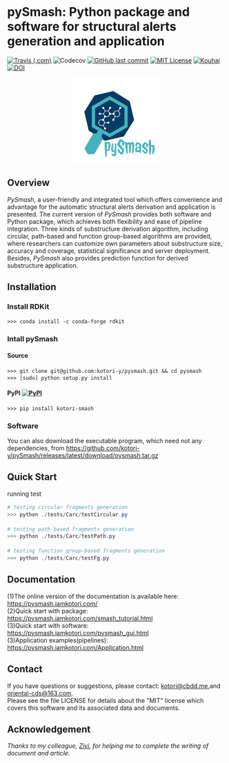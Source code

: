 # pySmash: Python package and software for structural alerts generation and application

[![Travis (.com)](https://www.travis-ci.com/kotori-y/pySmash.svg?branch=master)](https://www.travis-ci.com/github/kotori-y/pySmash) ![Codecov](https://img.shields.io/codecov/c/github/kotori-y/pySmash) [![GitHub last commit](https://img.shields.io/github/last-commit/kotori-y/pySmash)](https://github.com/kotori-y/pySmash/commits/master) [![MIT License](https://img.shields.io/badge/license-MIT-black)](https://anaconda.org/kotori_y/scopy) [![Kouhai](https://img.shields.io/badge/contributor-Ziyi-%23B3D0BE)](https://github.com/Yangziyi1997) [![DOI](https://img.shields.io/badge/doi-Briefings%20in%20Bioinformatics-informational)](https://doi.org/10.1093/bib/bbab017)

<div align=center>
    <img src='tutorial/image/pysmash.png' width='200'>
</div>

## Overview

*PySmash*, a user-friendly and integrated tool which offers convenience and advantage for the automatic structural alerts derivation and application is presented. The current version of *PySmash* provides both software and Python package, which achieves both flexibility and ease of pipeline integration. Three kinds of substructure derivation algorithm, including circular, path-based and function group-based algorithms are provided, where researchers can customize own parameters about substructure size, accuracy and coverage, statistical significance and server deployment. Besides, *PySmash* also provides prediction function for derived substructure application. 

## Installation

### Install RDKit

```
>>> conda install -c conda-forge rdkit
```

### Intall pySmash

#### Source

```
>>> git clone git@github.com:kotori-y/pysmash.git && cd pysmash
>>> [sudo] python setup.py install
```

#### PyPI [![PyPI](https://img.shields.io/pypi/v/kotori-smash?style=flat-square)](https://pypi.org/project/kotori-smash/)

```shell
>>> pip install kotori-smash
```

### Software

You can also download the executable program, which need not any dependencies, from https://github.com/kotori-y/pySmash/releases/latest/download/pysmash.tar.gz

## Quick Start

running test

```powershell
# testing circular fragments generation
>>> python ./tests/Carc/testCircular.py

# testing path-based fragments generation
>>> python ./tests/Carc/testPath.py

# testing function group-based fragments generation
>>> python ./tests/Carc/testFg.py
```

## Documentation

(1)The online version of the documentation is available here: https://pysmash.iamkotori.com/<br>(2)Quick start with package: https://pysmash.iamkotori.com/smash_tutorial.html<br>(3)Quick start with software: https://pysmash.iamkotori.com/pysmash_gui.html<br>(3)Application examples(pipelines): https://pysmash.iamkotori.com/Application.html

## Contact

If you have questions or suggestions, please contact: kotori@cbdd.me,and oriental-cds@163.com.<br>Please see the file LICENSE for details about the "MIT" license which covers this software and its associated data and documents.

## Acknowledgement

*Thanks to my colleague, [Ziyi](https://github.com/Yangziyi1997), for helping me to complete the writing of document and article.*